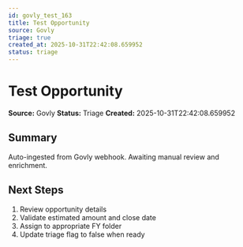 ```yaml
---
id: govly_test_163
title: Test Opportunity
source: Govly
triage: true
created_at: 2025-10-31T22:42:08.659952
status: triage
---
```


# Test Opportunity

**Source:** Govly
**Status:** Triage
**Created:** 2025-10-31T22:42:08.659952

## Summary

Auto-ingested from Govly webhook. Awaiting manual review and enrichment.

## Next Steps

1. Review opportunity details
2. Validate estimated amount and close date
3. Assign to appropriate FY folder
4. Update triage flag to false when ready
